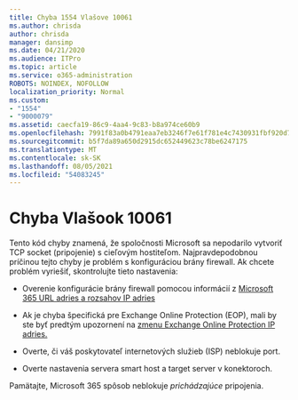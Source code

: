 ```yaml
---
title: Chyba 1554 Vlašove 10061
ms.author: chrisda
author: chrisda
manager: dansimp
ms.date: 04/21/2020
ms.audience: ITPro
ms.topic: article
ms.service: o365-administration
ROBOTS: NOINDEX, NOFOLLOW
localization_priority: Normal
ms.custom:
- "1554"
- "9000079"
ms.assetid: caecfa19-86c9-4aa4-9c83-b8a974ce60b9
ms.openlocfilehash: 7991f83a0b4791eaa7eb3246f7e61f781e4c7430931fbf920d7fd9e44c018d13
ms.sourcegitcommit: b5f7da89a650d2915dc652449623c78be6247175
ms.translationtype: MT
ms.contentlocale: sk-SK
ms.lasthandoff: 08/05/2021
ms.locfileid: "54083245"
---
```

# <a name="winsock-error-10061"></a>Chyba Vlašook 10061

Tento kód chyby znamená, že spoločnosti Microsoft sa nepodarilo vytvoriť TCP socket (pripojenie) s cieľovým hostiteľom. Najpravdepodobnou príčinou tejto chyby je problém s konfiguráciou brány firewall. Ak chcete problém vyriešiť, skontrolujte tieto nastavenia:

- Overenie konfigurácie brány firewall pomocou informácií z [Microsoft 365 URL adries a rozsahov IP adries](https://docs.microsoft.com/office365/enterprise/urls-and-ip-address-ranges)

- Ak je chyba špecifická pre Exchange Online Protection (EOP), mali by ste byť predtým upozornení na [zmenu Exchange Online Protection IP adries.](https://docs.microsoft.com/office365/SecurityCompliance/eop/exchange-online-protection-ip-addresses)

- Overte, či váš poskytovateľ internetových služieb (ISP) neblokuje port.

- Overte nastavenia servera smart host a target server v konektoroch.

Pamätajte, Microsoft 365 spôsob neblokuje *prichádzajúce* pripojenia.
